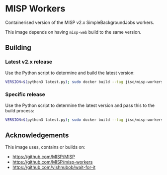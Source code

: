 <!--
SPDX-FileCopyrightText: 2023 Jisc Services Limited
SPDX-FileContributor: Joe Pitt

SPDX-License-Identifier: GPL-3.0-only
-->
# MISP Workers

Containerised version of the MISP v2.x SimpleBackgroundJobs workers.

This image depends on having `misp-web` build to the same version.

## Building

### Latest v2.x release

Use the Python script to determine and build the latest version:

```bash
VERSION=$(python3 latest.py); sudo docker build --tag jisc/misp-workers:latest --tag jisc/misp-workers:"$VERSION" --build-arg MISP_VERSION="$VERSION" .
```

### Specific release

Use the Python script to determine the latest version and pass this to the build process:

```bash
VERSION=$(python3 latest.py); sudo docker build --tag jisc/misp-workers:"$VERSION" --build-arg MISP_VERSION="$VERSION" .
```

## Acknowledgements

This image uses, contains or builds on:

* https://github.com/MISP/MISP
* https://github.com/MISP/misp-workers
* https://github.com/vishnubob/wait-for-it
